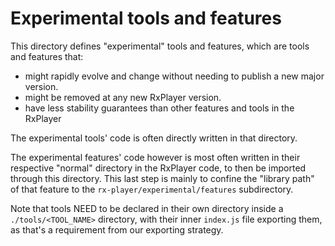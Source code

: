 # Experimental tools and features

This directory defines "experimental" tools and features, which are tools and features
that:

- might rapidly evolve and change without needing to publish a new major version.
- might be removed at any new RxPlayer version.
- have less stability guarantees than other features and tools in the RxPlayer

The experimental tools' code is often directly written in that directory.

The experimental features' code however is most often written in their respective "normal"
directory in the RxPlayer code, to then be imported through this directory. This last step
is mainly to confine the "library path" of that feature to the
`rx-player/experimental/features` subdirectory.

Note that tools NEED to be declared in their own directory inside a `./tools/<TOOL_NAME>`
directory, with their inner `index.js` file exporting them, as that's a requirement from
our exporting strategy.
